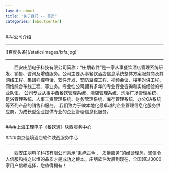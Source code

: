 ```yaml
---
layout: about
title: "关于我们 -- 首页"
categories: [aboutcenter]
---
```

###公司介绍
<hr>
![百度头条](/static/images/lxfs.jpg)
<hr>
&emsp;&emsp;西安庄朋电子科技有限公司简称：“庄朋软件”是一家从事餐饮酒店管理系统研发、销售、咨询及增值服务。公司主要从事餐饮酒店信息系统整体方案服务商及其网络工程、集团程控电话、软件开发、安防监控工程、视频会议、楼宇对讲工程、网络综合布线工程、等业务。专业性公司拥有多年的专业行业咨询和实施经验的专业队伍，
公司专业从事中西餐饮管理系统、酒店管理系统、洗浴广场管理系统、足浴管理系统、人事工资管理系统、财务管理系统、库存管理系统、办公OA系统等系列产品的销售和服务。
我们致力于做本地化最卓越的企业管理信息化服务供应商，为成长型企业提供专业的企业管理信息化服务。  
<hr>
####上海工理电子《餐饮通》陕西服务中心<p>
####南京佳境酒店软件陕西服务中心<P>
<hr>	
&emsp;&emsp;西安庄朋电子科技有限公司秉承“秉承古今 、 质量服务”的经营理念，坚信令人信服和持之以恒的品质才是成功之根本。庄朋软件发展到现在，全国超过3000家用户信赖选择，您值得拥有！
